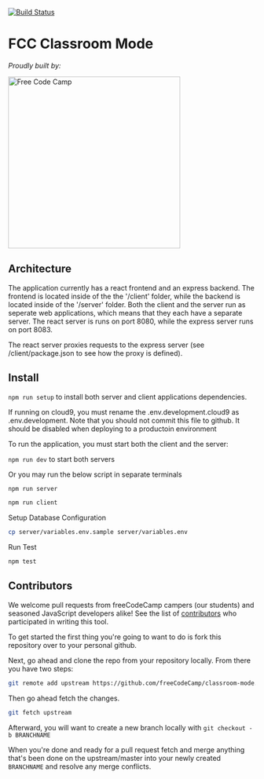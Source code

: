 [![Build Status](https://travis-ci.org/freeCodeCamp/classroom-mode.svg?branch=master)](https://travis-ci.org/freeCodeCamp/classroom-mode)

# FCC Classroom Mode

_Proudly built by:_

<a href="https://www.freecodecamp.org/"><img src="https://raw.githubusercontent.com/freeCodeCamp/assets/master/assets/logos/600x72%20Free%20Code%20Camp%20logo%20for%20Medium%20publication.png" title="Free Code Camp" width=350/></a>

## Architecture

The application currently has a react frontend and an express backend.  The frontend is located inside of the the '/client' folder, while the backend is located inside of the '/server' folder.   Both the client and the server run as seperate web applications, which means that they each have a separate server. The react server is runs on port 8080, while the express server runs on port 8083. 

The react server proxies requests to the express server (see /client/package.json to see how the proxy is defined). 

## Install

`npm run setup` to install both server and client applications dependencies.

If running on cloud9, you must rename the .env.development.cloud9 as .env.development. Note that you should not commit this file to github.  It should be disabled when deploying to a productoin environment 

To run the application, you must start both the client and the server: 

`npm run dev` to start both servers

Or you may run the below script in separate terminals
```bash
npm run server
```

```bash
npm run client
```

Setup Database Configuration
```bash
cp server/variables.env.sample server/variables.env
```

Run Test
```bash
npm test
```

## Contributors

We welcome pull requests from freeCodeCamp campers (our students) and seasoned JavaScript developers alike! See the list of [contributors](https://github.com/freeCodeCamp/classroom-mode/contributors) who participated in writing this tool. 

To get started the first thing you're going to want to do is fork this repository over to your personal github.

Next, go ahead and clone the repo from your repository locally. From there you have two steps: 

```bash
git remote add upstream https://github.com/freeCodeCamp/classroom-mode.git
```

Then go ahead fetch the changes.

```bash
git fetch upstream
```

Afterward, you will want to create a new branch locally with `git checkout -b BRANCHNAME`

When you're done and ready for a pull request fetch and merge anything that's been done on the upstream/master into your newly created `BRANCHNAME` and resolve any merge conflicts.
